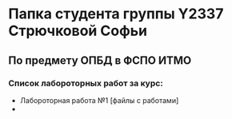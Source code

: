 # Папка студента группы Y2337 Стрючковой Софьи #
## По предмету ОПБД в ФСПО ИТМО


### Список лабороторных работ за курс:
* Лабороторная работа №1 [файлы с работами]
* 
